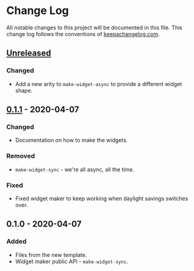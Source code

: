 # Change Log
All notable changes to this project will be documented in this file. This change log follows the conventions of [keepachangelog.com](http://keepachangelog.com/).

## [Unreleased]
### Changed
- Add a new arity to `make-widget-async` to provide a different widget shape.

## [0.1.1] - 2020-04-07
### Changed
- Documentation on how to make the widgets.

### Removed
- `make-widget-sync` - we're all async, all the time.

### Fixed
- Fixed widget maker to keep working when daylight savings switches over.

## 0.1.0 - 2020-04-07
### Added
- Files from the new template.
- Widget maker public API - `make-widget-sync`.

[Unreleased]: https://github.com/your-name/snowflake-jdbc-demo/compare/0.1.1...HEAD
[0.1.1]: https://github.com/your-name/snowflake-jdbc-demo/compare/0.1.0...0.1.1
